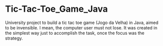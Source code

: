 # Tic-Tac-Toe_Game_Java

University project to build a tic tac toe game (Jogo da Velha) in Java, aimed to be invensible. I mean, the computer user must not lose. It was created in the simplest way just to accomplish the task, once the focus was the strategy.
